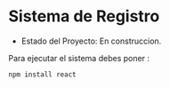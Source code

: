 <h1>Sistema de Registro</h1>

- Estado del Proyecto: En construccion.

Para ejecutar el sistema debes poner :

```npm install react```
